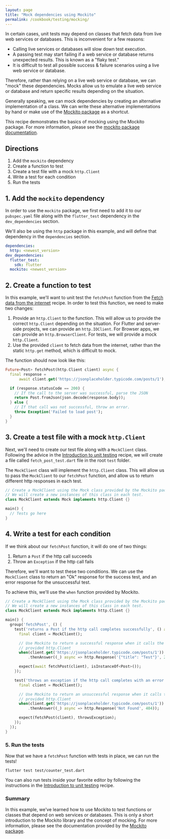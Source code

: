 ```yaml
---
layout: page
title: "Mock dependencies using Mockito"
permalink: /cookbook/testing/mocking/
---
```


In certain cases, unit tests may depend on classes that fetch data from live
web services or databases. This is inconvenient for a few reasons:

  * Calling live services or databases will slow down test execution.
  * A passing test may start failing if a web service or database returns 
  unexpected results. This is known as a "flaky test."
  * It is difficult to test all possible success & failure scenarios using a 
  live web service or database.
  
Therefore, rather than relying on a live web service or database, we can "mock"
these dependencies. Mocks allow us to emulate a live web service or database and
return specific results depending on the situation.

Generally speaking, we can mock dependencies by creating an alternative 
implementation of a class. We can write these alternative implementations by 
hand or make use of the 
[Mockito package](https://pub.dartlang.org/packages/mockito) as a shortcut.

This recipe demonstrates the basics of mocking using the Mockito package. 
For more information, please see the 
[mockito package documentation](https://pub.dartlang.org/packages/mockito).

## Directions

  1. Add the `mockito` dependency
  2. Create a function to test 
  3. Create a test file with a mock `http.Client`
  4. Write a test for each condition
  5. Run the tests

## 1. Add the `mockito` dependency

In order to use the `mockito` package, we first need to add it to our 
`pubspec.yaml` file along with the `flutter_test` dependency in the 
`dev_dependencies` section.

We'll also be using the `http` package in this example, and will define that
dependency in the `dependencies` section.

```yaml
dependencies:
  http: <newest_version>
dev_dependencies:
  flutter_test:
    sdk: flutter
  mockito: <newest_version>
```

## 2. Create a function to test

In this example, we'll want to unit test the `fetchPost` function from the 
[Fetch data from the internet](/cookbook/networking/fetch-data/) recipe. In 
order to test this function, we need to make two changes:

  1. Provide an `http.Client` to the function. This will allow us to provide the
  correct `http.Client` depending on the situation. For Flutter and server-side
  projects, we can provide an `http.IOClient`. For Browser apps, we can provide 
  an `http.BrowserClient`. For tests, we will provide a mock `http.Client`.
  2. Use the provided `client` to fetch data from the internet, rather than the
  static `http.get` method, which is difficult to mock.

The function should now look like this:

<!-- skip -->
```dart
Future<Post> fetchPost(http.Client client) async {
  final response =
      await client.get('https://jsonplaceholder.typicode.com/posts/1');

  if (response.statusCode == 200) {
    // If the call to the server was successful, parse the JSON
    return Post.fromJson(json.decode(response.body));
  } else {
    // If that call was not successful, throw an error.
    throw Exception('Failed to load post');
  }
}
```

## 3. Create a test file with a mock `http.Client`

Next, we'll need to create our test file along with a `MockClient` class.
Following the advice in the 
[Introduction to unit testing](/cookbook/testing/unit-test/) recipe, we will
create a file called `fetch_post_test.dart` file in the root `test` folder. 

The `MockClient` class will implement the `http.Client` class. This will allow 
us to pass the `MockClient` to our `fetchPost` function, and allow us to return 
different http responses in each test.

<!-- skip -->
```dart
// Create a MockClient using the Mock class provided by the Mockito package.
// We will create a new instances of this class in each test. 
class MockClient extends Mock implements http.Client {}

main() {
  // Tests go here
}
``` 

## 4. Write a test for each condition

If we think about our `fetchPost` function, it will do one of two things:

  1. Return a `Post` if the http call succeeds
  2. Throw an `Exception` if the http call fails 

Therefore, we'll want to test these two conditions. We can use the `MockClient`
class to return an "Ok" response for the success test, and an error response 
for the unsuccessful test. 

To achieve this, we'll use the `when` function provided by Mockito.

<!-- skip -->
```dart
// Create a MockClient using the Mock class provided by the Mockito package.
// We will create a new instances of this class in each test.
class MockClient extends Mock implements http.Client {}

main() {
  group('fetchPost', () {
    test('returns a Post if the http call completes successfully', () async {
      final client = MockClient();

      // Use Mockito to return a successful response when it calls the
      // provided http.Client
      when(client.get('https://jsonplaceholder.typicode.com/posts/1'))
          .thenAnswer((_) async => http.Response('{"title": "Test"}', 200));

      expect(await fetchPost(client), isInstanceOf<Post>());
    });

    test('throws an exception if the http call completes with an error', () {
      final client = MockClient();

      // Use Mockito to return an unsuccessful response when it calls the
      // provided http.Client
      when(client.get('https://jsonplaceholder.typicode.com/posts/1'))
          .thenAnswer((_) async => http.Response('Not Found', 404));

      expect(fetchPost(client), throwsException);
    });
  });
}
``` 

### 5. Run the tests

Now that we have a `fetchPost` function with tests in place, we can run the 
tests! 

```
flutter test test/counter_test.dart
```

You can also run tests inside your favorite editor by following the instructions
in the 
[Introduction to unit testing](/cookbook/testing/unit-test/#run-tests-using-intellij-or-vscode)
recipe. 

### Summary

In this example, we've learned how to use Mockito to test functions or classes
that depend on web services or databases. This is only a short introduction to 
the Mockito library and the concept of mocking. For more information, please 
see the documentation provided by the 
[Mockito package](https://pub.dartlang.org/packages/mockito).  
